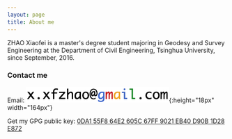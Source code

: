 ```yaml
---
layout: page
title: About me
---
```


ZHAO Xiaofei is a master's degree student majoring in Geodesy and Survey Engineering at the Department of Civil Engineering, Tsinghua University, since September, 2016.

### Contact me

Email: ![email](/img/gmail.png){:height="18px" width="164px"}

Get my GPG public key:
[0DA1 55F8 64E2 605C 67FF  9021 EB40 D90B 1D28 E872](/gpg/1D28E872.pub.asc)
